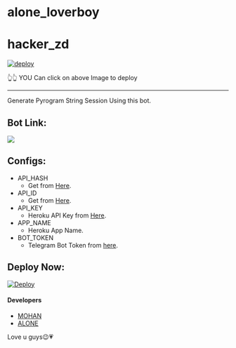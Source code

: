 # alone_loverboy
# hacker_zd
[![deploy](https://telegra.ph/file/252ad82bd76e7887fd2dd.jpg)](https://heroku.com/deploy?template=https://github.com/AvikaTrivedi/RikudoPyroStr)

👆👆
YOU Can click on above Image to deploy 
________

Generate Pyrogram String Session Using this bot.

## Bot Link:
<a href="https://t.me/pyrogram_string_genrobot"><img src="https://img.shields.io/badge/Telegram-Bot-blue.svg?logo=telegram"></a>

## Configs:
- API_HASH
  - Get from [Here](https://my.telegram.org).
- API_ID
  - Get from [Here](https://my.telegram.org).
- API_KEY
  - Heroku API Key from [Here](https://dashboard.heroku.com/account).
- APP_NAME
  - Heroku App Name.
- BOT_TOKEN
  - Telegram Bot Token from [here](https://t.me/BotFather).

## Deploy Now:
[![Deploy](https://www.herokucdn.com/deploy/button.svg)](https://heroku.com/deploy?template=https://github.com/AvikaTrivedi/RikudoPyroStr)


#### Developers
- [MOHAN](https://t.me/hacker_zd)
- [ALONE](https://t.me/alone_loverboy)

Love u guys😉💗

